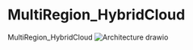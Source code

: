 # MultiRegion_HybridCloud
MultiRegion_HybridCloud
![Architecture drawio](https://github.com/markshyou/MultiRegion_HybridCloud/assets/127595481/04dcf2ed-02f9-4d9e-8b39-59558931fcde)
